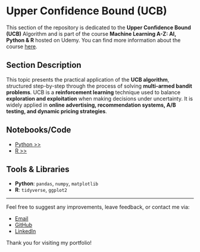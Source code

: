 # Upper Confidence Bound (UCB)

This section of the repository is dedicated to the **Upper Confidence Bound (UCB)**  Algorithm and is part of the course **Machine Learning A-Z: AI, Python & R** hosted on Udemy. You can find more information about the course [here](https://www.udemy.com/course/machinelearning/).  

## **Section Description**  

This topic presents the practical application of the **UCB algorithm**, structured step-by-step through the process of solving **multi-armed bandit problems**. UCB is a **reinforcement learning** technique used to balance **exploration and exploitation** when making decisions under uncertainty. It is widely applied in **online advertising, recommendation systems, A/B testing, and dynamic pricing strategies**.  

## **Notebooks/Code**  

+ [Python >>](./01_Python/ucb_py.ipynb)  
+ [R >>](./02_R/ucb_r.ipynb)  

## **Tools & Libraries**  

+ **Python**: `pandas`, `numpy`, `matplotlib`  
+ **R**: `tidyverse`, `ggplot2`  

---

Feel free to suggest any improvements, leave feedback, or contact me via:
- [Email](mailto:daluchki@gmail.com)
- [GitHub](https://github.com/daluchkin)
- [LinkedIn](https://www.linkedin.com/in/dmitry-luchkin/)

Thank you for visiting my portfolio!

